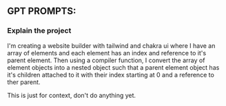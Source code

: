 ## GPT PROMPTS:

### Explain the project

I'm creating a website builder with tailwind and chakra ui where I have an array of elements and each element has an index and reference to it's parent element. Then using a compiler function, I convert the array of element objects into a nested object such that a parent element object has it's children attached to it with their index starting at 0 and a reference to ther parent.

This is just for context, don't do anything yet.
